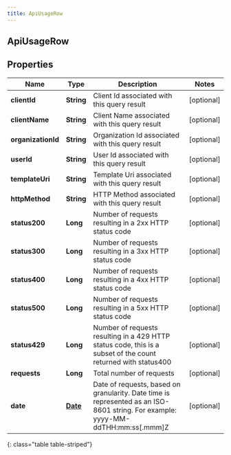 ```yaml
---
title: ApiUsageRow
---
```


## ApiUsageRow

## Properties

| Name               | Type                                     | Description                                                                                                                     | Notes      |
| ------------------ | ---------------------------------------- | ------------------------------------------------------------------------------------------------------------------------------- | ---------- |
| **clientId**       | <!----><!---->**String**<!---->          | Client Id associated with this query result                                                                                     | [optional] |
| **clientName**     | <!----><!---->**String**<!---->          | Client Name associated with this query result                                                                                   | [optional] |
| **organizationId** | <!----><!---->**String**<!---->          | Organization Id associated with this query result                                                                               | [optional] |
| **userId**         | <!----><!---->**String**<!---->          | User Id associated with this query result                                                                                       | [optional] |
| **templateUri**    | <!----><!---->**String**<!---->          | Template Uri associated with this query result                                                                                  | [optional] |
| **httpMethod**     | <!----><!---->**String**<!---->          | HTTP Method associated with this query result                                                                                   | [optional] |
| **status200**      | <!----><!---->**Long**<!---->            | Number of requests resulting in a 2xx HTTP status code                                                                          | [optional] |
| **status300**      | <!----><!---->**Long**<!---->            | Number of requests resulting in a 3xx HTTP status code                                                                          | [optional] |
| **status400**      | <!----><!---->**Long**<!---->            | Number of requests resulting in a 4xx HTTP status code                                                                          | [optional] |
| **status500**      | <!----><!---->**Long**<!---->            | Number of requests resulting in a 5xx HTTP status code                                                                          | [optional] |
| **status429**      | <!----><!---->**Long**<!---->            | Number of requests resulting in a 429 HTTP status code, this is a subset of the count returned with status400                   | [optional] |
| **requests**       | <!----><!---->**Long**<!---->            | Total number of requests                                                                                                        | [optional] |
| **date**           | <!----><!---->[**Date**](Date.md)<!----> | Date of requests, based on granularity. Date time is represented as an ISO-8601 string. For example: yyyy-MM-ddTHH:mm:ss[.mmm]Z | [optional] |

{: class="table table-striped"}
